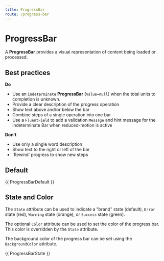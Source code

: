 ```yaml
---
title: ProgressBar
route: /progress-bar
---
```


# ProgressBar

A **ProgressBar** provides a visual representation of content being loaded or processed.

## Best practices

**Do**
- Use an `indeterminate` **ProgressBar** (`Value=null`) when the total units 
  to completion is unknown.
- Provide a clear description of the progress operation
- Show text above and/or below the bar
- Combine steps of a single operation into one bar
- Use a `FluentField` to add a validation `Message` and hint message for the 
  indeterminate Bar when reduced-motion is active

**Don't**
- Use only a single word description
- Show text to the right or left of the bar
- 'Rewind' progress to show new steps

## Default

{{ ProgressBarDefault }}

## State and Color

The `State` attribute can be used to indicate a "brand" state (default),
`Error` state (red), `Warning` state (orange), or `Success` state (green).

The optional `Color` attribute can be used to set the color of the progress bar.
This color is overridden by the `State` attribute.

The background color of the progress bar can be set using the `BackgroundColor` attribute.

{{ ProgressBarState }}
